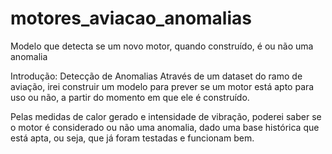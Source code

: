 # motores_aviacao_anomalias
Modelo que detecta se um novo motor, quando construído, é ou não uma anomalia

Introdução:
Detecção de Anomalias
Através de um dataset do ramo de aviação, irei construir um modelo para prever se um motor está apto para uso ou não, a partir do momento em que ele é construído.

Pelas medidas de calor gerado e intensidade de vibração, poderei saber se o motor é considerado ou não uma anomalia, dado uma base histórica que está apta, ou seja, que já foram testadas e funcionam bem.
